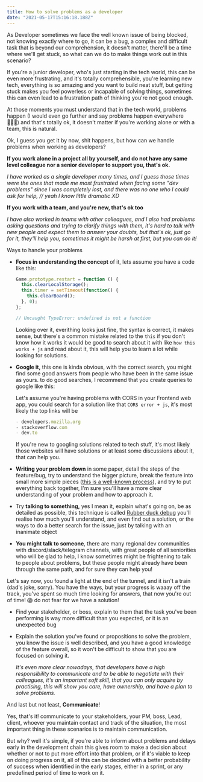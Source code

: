 ```yaml
---
title: How to solve problems as a developer
date: "2021-05-17T15:16:18.188Z"
---
```


As Developer sometimes we face the well known issue of being blocked, not knowing exactly where to go, it can be a bug, a complex and difficult task that is beyond our comprehension, it doesn't matter, there'll be a time where we'll get stuck, so what can we do to make things work out in this scenario?

If you're a junior developer, who's just starting in the tech world, this can be even more frustrating, and it's totally comprehensible, you're learning new tech, everything is so amazing and you want to build neat stuff, but getting stuck makes you feel powerless or incapable of solving things, sometimes this can even lead to a frustration path of thinking you're not good enough.

At those moments you must understand that in the tech world, problems happen (I would even go further and say problems happen everywhere 🤷🏼‍♂️) and that's totally ok, it doesn't matter if you're working alone or with a team, this is natural.

Ok, I guess you get it by now, shit happens, but how can we handle problems when working as developers? 

**If you work alone in a project all by yourself, and do not have any same level colleague nor a senior developer to support you, that's ok.**

*I have worked as a single developer many times, and I guess those times were the ones that made me most frustrated when facing some "dev problems" since I was completely lost, and there was no one who I could ask for help, // yeah I know little dramatic XD* 

**If you work with a team, and you're new, that's ok too**

*I have also worked in teams with other colleagues, and I also had problems asking questions and trying to clarify things with them, it's hard to talk with new people and expect them to answer your doubts, but that's ok, just go for it, they'll help you, sometimes it might be harsh at first, but you can do it!* 

Ways to handle your problems

- **Focus in understanding the concept** of it, lets assume you have a code like this:

    ```jsx
    Game.prototype.restart = function () {
      this.clearLocalStorage();
      this.timer = setTimeout(function() {
        this.clearBoard();   
      }, 0);
    };

    // Uncaught TypeError: undefined is not a function
    ```

    Looking over it, everithing looks just fine, the syntax is correct, it makes sense, but there's a common mistake related to the `this` if you don't know how it works it would be good to search about it with like `how this works + js` and read about it, this will help you to learn a lot while looking for solutions.

- **Google it,** this one is kinda obvious, with the correct search, you might find some good answers from people who have been in the same issue as yours. to do good searches, I recommend that you create queries to google like this:

    Let's assume you're having problems with CORS in your Frontend web app, you could search for a solution like that `CORS error + js`, it's most likely the top links will be 

    ```jsx
    - developers.mozilla.org
    - stackoverflow.com
    - dev.to
    ```

    If you're new to googling solutions related to tech stuff, it's most likely those websites will have solutions or at least some discussions about it, that can help you.

- **Writing your problem down** in some paper, detail the steps of the feature/bug, try to understand the bigger picture, break the feature into small more simple pieces ([this is a well-known process](https://news.uga.edu/break-large-tasks-down-into-smaller-more-manageable-pieces/)), and try to put everything back together, I'm sure you'll have a more clear understanding of your problem and how to approach it.
- Try **talking to something,** yes I mean it, explain what's going on, be as detailed as possible, this technique is called [Rubber duck debug](https://en.wikipedia.org/wiki/Rubber_duck_debugging) you'll realise how much you'll understand, and even find out a solution, or the ways to do a better search for the issue, just by talking with an inanimate object
- **You might talk to someone**, there are many regional dev communities with discord/slack/telegram channels, with great people of all seniorities who will be glad to help, I know sometimes might be frightening to talk to people about problems, but these people might already have been through the same path, and for sure they can help you!

Let's say now, you found a light at the end of the tunnel, and it isn't a train (dad's joke, sorry). You have the ways, but your progress is waaay off the track, you've spent so much time looking for answers, that now you're out of time! 😱 do not fear for we have a solution! 

- Find your stakeholder, or boss, explain to them that the task you've been performing is way more difficult than you expected, or it is an unexpected bug
- Explain the solution you've found or propositions to solve the problem, you know the issue is well described, and you have a good knowledge of the feature overall, so it won't be difficult to show that you are focused on solving it.

    *It's even more clear nowadays, that developers have a high responsibility  to communicate and to be able to negotiate with their colleagues, it's an important soft skill, that you can only acquire by practising, this will show you care, have ownership, and have a plan to solve problems.*

And last but not least, **Communicate**! 

Yes, that's it! communicate to your stakeholders, your PM, boss, Lead, client, whoever you maintain contact and track of the situation, the most important thing in these scenarios is to maintain communication. 

But why? well it's simple, if you're able to inform about problems and delays early in the development chain this gives room to make a decision about whether or not to put more effort into that problem, or if it's viable to keep on doing progress on it, all of this can be decided with a better probability of success when identified in the early stages, either in a sprint, or any predefined period of time to work on it.
